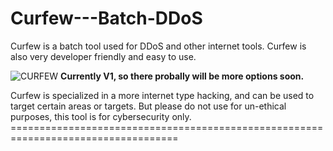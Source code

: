 # Curfew---Batch-DDoS
Curfew is a batch tool used for DDoS and other internet tools. Curfew is also very developer friendly and easy to use.

![CURFEW](https://github.com/user-attachments/assets/e32ab21e-e9de-4966-a4a2-53d19b21ab53)
    **Currently V1, so there probally will be more options soon.**

Curfew is specialized in a more internet type hacking, and can be used to target certain areas or targets.
         But please do not use for un-ethical purposes, this tool is for cybersecurity only.
         ===================================================================================
